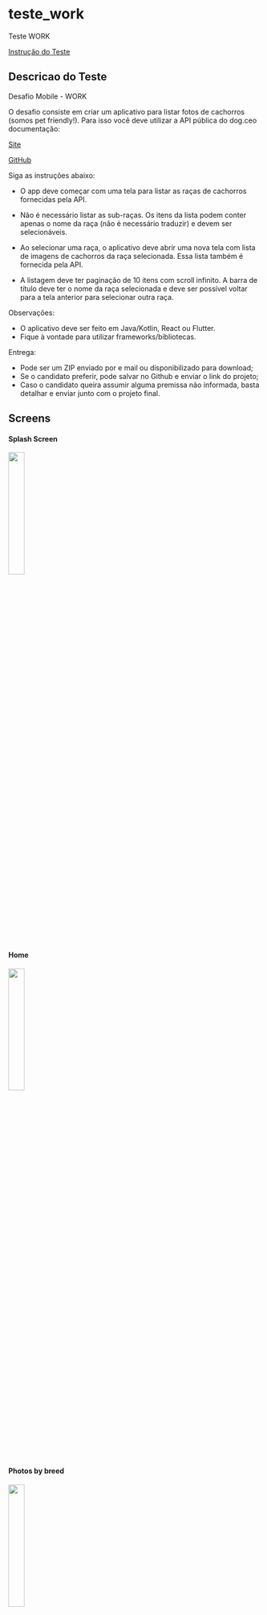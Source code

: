 # teste_work

Teste WORK

[Instrução do Teste](https://github.com/moisesmartins14/teste_work/blob/master/case_mobile.pdf)

## Descricao do Teste
Desafio Mobile - WORK

O desafio consiste em criar um aplicativo para listar fotos de cachorros (somos
pet friendly!). Para isso você deve utilizar a API pública do dog.ceo documentação:

[Site](https://dog.ceo/dog-api/documentation)

[GitHub](https://github.com/ElliottLandsborough/dog-ceo-api)

Siga as instruções abaixo:

- O app deve começar com uma tela para listar as raças de cachorros fornecidas pela API.

- Não é necessário listar as sub-raças. Os itens da lista podem conter apenas o nome da raça (não é necessário traduzir) e devem ser selecionáveis.

- Ao selecionar uma raça, o aplicativo deve abrir uma nova tela com lista de imagens de cachorros da raça selecionada. Essa lista também é fornecida pela API.
- A listagem deve ter paginação de 10 itens com scroll infinito. A barra de título deve ter o nome da raça selecionada e deve ser possível voltar para a tela anterior para selecionar outra raça.

Observações:
- O aplicativo deve ser feito em Java/Kotlin, React ou Flutter.
- Fique à vontade para utilizar frameworks/bibliotecas.

Entrega:
- Pode ser um ZIP enviado por e mail ou disponibilizado para download;
- Se o candidato preferir, pode salvar no Github e enviar o link do projeto;
- Caso o candidato queira assumir alguma premissa não informada, basta detalhar e enviar junto com o projeto final.


## Screens


#### Splash Screen

<img src="https://github.com/moisesmartins14/teste_work/blob/master/screenshots/Screenshot_20210517_014400.png" width="25%" height="25%" >

#### Home

<img src="https://github.com/moisesmartins14/teste_work/blob/master/screenshots/Screenshot_20210517_014404.png"  width="25%" height="25%" >

#### Photos by breed

<img src="https://github.com/moisesmartins14/teste_work/blob/master/screenshots/Screenshot_20210517_014414.png" width="25%" height="25%" >
